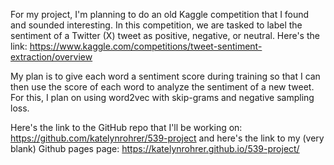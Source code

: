 For my project, I'm planning to do an old Kaggle competition that I found and sounded interesting.
In this competition, we are tasked to label the sentiment of a Twitter (X) tweet as positive, negative, or neutral.
Here's the link: https://www.kaggle.com/competitions/tweet-sentiment-extraction/overview

My plan is to give each word a sentiment score during training so that I can
then use the score of each word to analyze the sentiment of a new tweet.
For this, I plan on using word2vec with skip-grams and negative sampling loss.

Here's the link to the GitHub repo that I'll be working on: https://github.com/katelynrohrer/539-project
and here's the link to my (very blank) Github pages page: https://katelynrohrer.github.io/539-project/
